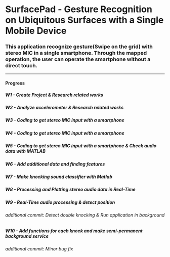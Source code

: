 # SurfacePad - Gesture Recognition on Ubiquitous Surfaces with a Single Mobile Device

### This application recognize gesture(Swipe on the grid) with stereo MIC in a single smartphone. Through the mapped operation, the user can operate the smartphone without a direct touch. 
---
#### Progress
##### W1 - Create Project & Research related works
##### W2 - Analyze accelerometer & Research related works
##### W3 - Coding to get stereo MIC input with a smartphone
##### W4 - Coding to get stereo MIC input with a smartphone
##### W5 - Coding to get stereo MIC input with a smartphone & Check audio data with MATLAB
##### W6 - Add additional data and finding features
##### W7 - Make knocking sound classifier with Matlab
##### W8 - Processing and Plotting stereo audio data in Real-Time
##### W9 - Real-Time audio processing & detect position
###### additional commit: Detect double knocking & Run application in background
##### W10 - Add functions for each knock and make semi-permanent background service
###### additional commit: Minor bug fix